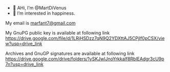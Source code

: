 - 👋 AHi, I’m @MartDiVenus
- 👀 I’m interested in happiness.

My email is marfant7@gmail.com

My GnuPG public key is available at following link\
https://drive.google.com/file/d/1LRjHSDzz7qN9Q2YDXttAJ5CPjlf0pCSX/view?usp=drive_link

Archives and GnuGP signatures are available at following link \
https://drive.google.com/drive/folders/1ySKJwlJnoYrkkalf8RblEAdgr3cU9p7n?usp=drive_link

<!---
MartDiVenus/MartDiVenus is a ✨ special ✨ repository because its `README.md` (this file) appears on your GitHub profile.
You can click the Preview link to take a look at your changes.
--->
